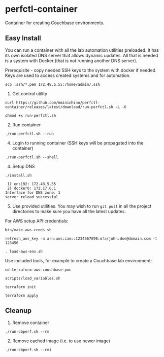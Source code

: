 # perfctl-container
Container for creating Couchbase environments.

## Easy Install

You can run a container with all the lab automation utilities preloaded. It has its own isolated DNS server that allows dynamic updates. All that is needed is a system with Docker (that is not running another DNS server).

Prerequisite - copy needed SSH keys to the system with docker if needed. Keys are used to access created systems and for automation.
````
scp .ssh/*.pem 172.48.5.55:/home/admin/.ssh
````
1. Get control utility
````
curl https://github.com/mminichino/perfctl-container/releases/latest/download/run-perfctl.sh -L -O
````
````
chmod +x run-perfctl.sh
````
2. Run container
````
./run-perfctl.sh --run
````
4. Login to running container (SSH keys will be propagated into the container)
````
./run-perfctl.sh --shell
````
4. Setup DNS
````
./install.sh
````
````
 1) ens192: 172.48.5.55
 2) docker0: 172.17.0.1
Interface for DNS zone: 1
server reload successful
````
5. Use provided utilities. You may wish to run ````git pull```` in all the project directories to make sure you have all the latest updates.

For AWS setup API credentials:
````
bin/make-aws-creds.sh
````
````
refresh_aws_key -a arn:aws:iam::1234567890:mfa/john.doe@domain.com -t 123456
````
````
. load-aws-env.sh
````
Use included tools, for example to create a Couchbase lab environment:
````
cd terraform-aws-couchbase-poc
````
````
scripts/load_variables.sh
````
````
terraform init
````
````
terraform apply
````
## Cleanup
1. Remove container
````
./run-cbperf.sh --rm
````
2. Remove cached image (i.e. to use newer image)
````
./run-cbperf.sh --rmi
````
